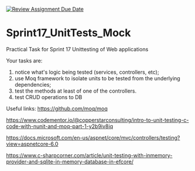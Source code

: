 [![Review Assignment Due Date](https://classroom.github.com/assets/deadline-readme-button-24ddc0f5d75046c5622901739e7c5dd533143b0c8e959d652212380cedb1ea36.svg)](https://classroom.github.com/a/0h9cXorU)
# Sprint17_UnitTests_Mock
 
 Practical Task for Sprint 17 Unittesting of Web applications

Your tasks are:
1. notice what's logic being tested (services, controllers, etc);
2. use Moq framework to isolate units to be tested from the underlying dependencies;
3. test the methods at least of one of the controllers.
4. test CRUD operations to DB

Useful links:
https://github.com/moq/moq  

https://www.codementor.io/@copperstarconsulting/intro-to-unit-testing-c-code-with-nunit-and-moq-part-1-y2b9iv8iq  

https://docs.microsoft.com/en-us/aspnet/core/mvc/controllers/testing?view=aspnetcore-6.0

https://www.c-sharpcorner.com/article/unit-testing-with-inmemory-provider-and-sqlite-in-memory-database-in-efcore/
